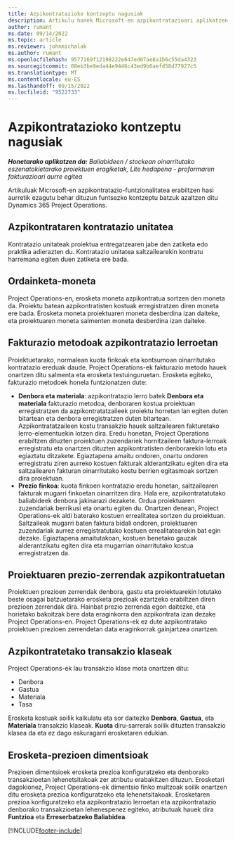 ```yaml
---
title: Azpikontratazioko kontzeptu nagusiak
description: Artikulu honek Microsoft-en azpikontratazioari aplikatzen zaizkion funtsezko kontzeptu batzuk azaltzen ditu Dynamics 365 Project Operations.
author: rumant
ms.date: 09/14/2022
ms.topic: article
ms.reviewer: johnmichalak
ms.author: rumant
ms.openlocfilehash: 9577169f12198222e647ed07ae8a1b6c55da4323
ms.sourcegitcommit: 08eb3be9eda44e9446c43ed9b6aefd58d77927c5
ms.translationtype: MT
ms.contentlocale: eu-ES
ms.lasthandoff: 09/15/2022
ms.locfileid: "9522733"
---
```

# <a name="key-concepts-in-subcontracting"></a>Azpikontratazioko kontzeptu nagusiak


_**Honetarako aplikatzen da:** Baliabideen / stockean oinarritutako eszenatokietarako proiektuen eragiketak, Lite hedapena - proformaren fakturazioari aurre egitea_

Artikuluak Microsoft-en azpikontratazio-funtzionalitatea erabiltzen hasi aurretik ezagutu behar dituzun funtsezko kontzeptu batzuk azaltzen ditu Dynamics 365 Project Operations.

## <a name="contracting-unit-on-the-subcontract"></a>Azpikontrataren kontratazio unitatea

Kontratazio unitateak proiektua entregatzearen jabe den zatiketa edo praktika adierazten du. Kontratazio unitatea saltzailearekin kontratu harremana egiten duen zatiketa ere bada.

## <a name="purchase-currency"></a>Ordainketa-moneta

Project Operations-en, erosketa moneta azpikontratua sortzen den moneta da. Proiektu batean azpikontratisten kostuak erregistratzen diren moneta ere bada. Erosketa moneta proiektuaren moneta desberdina izan daiteke, eta proiektuaren moneta salmenten moneta desberdina izan daiteke.

## <a name="billing-methods-on-subcontract-lines"></a>Fakturazio metodoak azpikontratazio lerroetan

Proiektuetarako, normalean kuota finkoak eta kontsumoan oinarritutako kontratazio ereduak daude. Project Operations-ek fakturazio metodo hauek onartzen ditu salmenta eta erosketa testuinguruetan. Erosketa egiteko, fakturazio metodoek honela funtzionatzen dute:

- **Denbora eta materiala**: azpikontratazio lerro batek **Denbora eta materiala** fakturazio metodoa, denboraren kostua proiektuan erregistratzen da azpikontratatzaileek proiektu horretan lan egiten duten bitartean eta denbora erregistratzen duten bitartean. Azpikontratatzaileen kostu transakzio hauek saltzailearen fakturetako lerro-elementuekin lotzen dira. Eredu honetan, Project Operations erabiltzen dituzten proiektuen zuzendariek hornitzaileen faktura-lerroak erregistratu eta onartzen dituzten azpikontratisten denborarekin lotu eta egiaztatu ditzakete. Egiaztapena amaitu ondoren, onartu ondoren erregistratu ziren aurreko kostuen fakturak alderantzikatu egiten dira eta saltzailearen fakturan oinarritutako kostu berrien egitasmoak sortzen dira proiektuan.
- **Prezio finkoa**: kuota finkoen kontratazio eredu honetan, saltzailearen fakturak mugarri finkoetan oinarritzen dira. Hala ere, azpikontratatutako baliabideek denbora jakinarazi dezakete. Ordua proiektuaren zuzendariak berrikusi eta onartu egiten du. Onartzen denean, Project Operations-ek aldi baterako kostuen errealitatea sortzen du proiektuan. Saltzaileak mugarri baten faktura bidali ondoren, proiektuaren zuzendariak aurrez erregistratutako kostuen errealitatearekin bat egin dezake. Egiaztapena amaitutakoan, kostuen benetako gauzak alderantzikatu egiten dira eta mugarrian oinarritutako kostua erregistratzen da.

## <a name="project-price-lists-on-subcontracts"></a>Proiektuaren prezio-zerrendak azpikontratuetan

Proiektuen prezioen zerrendak denbora, gastu eta proiektuarekin lotutako beste osagai batzuetarako erosketa prezioak ezartzeko erabiltzen diren prezioen zerrendak dira. Hainbat prezio zerrenda egon daitezke, eta horietako bakoitzak bere data eraginkorra den azpikontrata izan dezake Project Operations-en. Project Operations-ek ez dute azpikontratako proiektuen prezioen zerrendetan data eraginkorrak gainjartzea onartzen.

## <a name="transaction-classes-on-subcontracts"></a>Azpikontratetako transakzio klaseak

Project Operations-ek lau transakzio klase mota onartzen ditu:

- Denbora
- Gastua
- Materiala
- Tasa

Erosketa kostuak soilik kalkulatu eta sor daitezke **Denbora**, **Gastua**, eta **Materiala** transakzio klaseak. **Kuota** diru-sarrerak soilik dituzten transakzio klasea da eta ez dago eskuragarri erosketaren edukian.

## <a name="purchase-pricing-dimensions"></a>Erosketa-prezioen dimentsioak

Prezioen dimentsioek erosketa prezioa konfiguratzeko eta denborako transakzioetan lehenetsitakoak zer atributu erabakitzen dituzun. Erosketari dagokionez, Project Operations-ek dimentsio finko multzoak soilik onartzen ditu erosketa prezioa konfiguratzeko eta lehenetsitakoak. Erosketaren prezioa konfiguratzeko eta azpikontratazio lerroetan eta azpikontratazio denborako transakzioetan lehenespenez egiteko, atributuak hauek dira **Funtzioa** eta **Erreserbatzeko Baliabidea**.

[!INCLUDE[footer-include](../../includes/footer-banner.md)]
